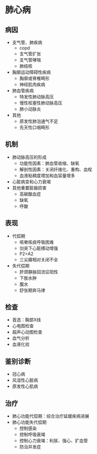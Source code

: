 # 肺心病
## 病因
 - 支气管、肺疾病
   - copd
   - 支气管扩张
   - 支气管哮喘 
   - 肺结核
 - 胸廓运动障碍性疾病 
   - 胸廓或脊椎畸形 
   - 神经肌肉疾病
 - 肺血管疾病
   - 特发性肺动脉高压
   - 慢性栓塞性肺动脉高压
   - 肺小动脉炎
 - 其他
   - 原发性肺泡通气不足
   - 先天性口咽畸形
## 机制
 - 肺动脉高压的形成
   - 功能性因素：肺血管收缩、缺氧
   - 解剖性因素：关闭纤维化、重构、血栓
   - 血液粘稠度增加和血容量增多
 - 心脏病变和心力衰竭
 - 其他重要脏器损害
   - 高碳酸血症
   - 缺氧
   - 呼酸
## 表现
 - 代偿期
   - 咳嗽咳痰呼吸困难
   - 剑突下心脏搏动增强
   - P2>A2
   - 三尖瓣相对关闭不全
 - 失代偿期
   - 肝颈静脉回流征阳性
   - 下肢水肿
   - 腹水
   - 舒张期奔马律
## 检查
 - 首选：胸部X线
 - 心电图检查
 - 超声心动图检查
 - 血气分析
 - 血液化验
## 鉴别诊断
 - 冠心病
 - 风湿性心脏病
 - 原发性心肌病
## 治疗
 - 肺心功能代偿期：综合治疗延缓疾病进展
 - 肺心功能失代偿期
   - 控制感染
   - 控制呼吸衰竭
   - 控制心力衰竭：利尿、强心、扩血管
   - 防治并发症